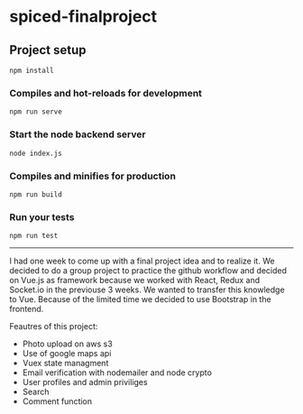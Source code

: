 # spiced-finalproject

## Project setup
```
npm install
```

### Compiles and hot-reloads for development
```
npm run serve
```
### Start the node backend server
```
node index.js
```

### Compiles and minifies for production
```
npm run build
```

### Run your tests
```
npm run test
```


______________________________________________________________________________________________________


I had one week to come up with a final project idea and to realize it. We decided to do a group project to practice the github workflow and decided on Vue.js as framework because we worked with React, Redux and Socket.io in the previouse 3 weeks. We wanted to transfer this knowledge to Vue. Because of the limited time we decided to use Bootstrap in the frontend. 


Feautres of this project:
- Photo upload on aws s3
- Use of google maps api
- Vuex state managment
- Email verification with nodemailer and node crypto
- User profiles and admin priviliges
- Search
- Comment function
